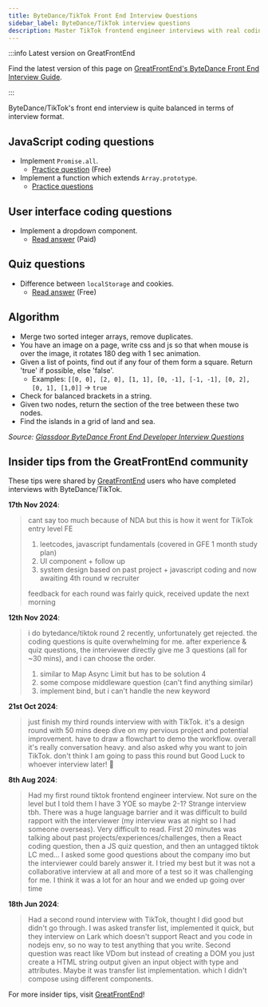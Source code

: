 ```yaml
---
title: ByteDance/TikTok Front End Interview Questions
sidebar_label: ByteDance/TikTok interview questions
description: Master TikTok frontend engineer interviews with real coding questions, UI components, algorithms & insider tips from successful candidates.
---
```


:::info Latest version on GreatFrontEnd

Find the latest version of this page on [GreatFrontEnd's ByteDance Front End Interview Guide](https://www.greatfrontend.com/interviews/company/bytedance/questions-guides?utm_source=frontendinterviewhandbook&utm_medium=referral&gnrs=frontendinterviewhandbook).

:::

ByteDance/TikTok's front end interview is quite balanced in terms of interview format.

## JavaScript coding questions

- Implement `Promise.all`.
  - [Practice question](https://www.greatfrontend.com/questions/javascript/promise-all?utm_source=frontendinterviewhandbook&utm_medium=referral&gnrs=frontendinterviewhandbook) (Free)
- Implement a function which extends `Array.prototype`.
  - [Practice questions](https://www.greatfrontend.com/questions?utm_source=frontendinterviewhandbook&utm_medium=referral&gnrs=frontendinterviewhandbook)

## User interface coding questions

- Implement a dropdown component.
  - [Read answer](https://www.greatfrontend.com/questions/system-design/dropdown-menu?utm_source=frontendinterviewhandbook&utm_medium=referral&gnrs=frontendinterviewhandbook) (Paid)

## Quiz questions

- Difference between `localStorage` and cookies.
  - [Read answer](https://www.greatfrontend.com/questions/quiz/describe-the-difference-between-a-cookie-sessionstorage-and-localstorage?utm_source=frontendinterviewhandbook&utm_medium=referral&gnrs=frontendinterviewhandbook) (Free)

## Algorithm

- Merge two sorted integer arrays, remove duplicates.
- You have an image on a page, write css and js so that when mouse is over the image, it rotates 180 deg with 1 sec animation.
- Given a list of points, find out if any four of them form a square. Return 'true' if possible, else 'false'.
  - Examples: `[[0, 0], [2, 0], [1, 1], [0, -1], [-1, -1], [0, 2], [0, 1], [1,0]]` -> `true`
- Check for balanced brackets in a string.
- Given two nodes, return the section of the tree between these two nodes.
- Find the islands in a grid of land and sea.

_Source: [Glassdoor ByteDance Front End Developer Interview Questions](https://www.glassdoor.sg/Interview/ByteDance-Front-End-Developer-Interview-Questions-EI_IE1624196.0,9_KO10,29.htm)_

## Insider tips from the GreatFrontEnd community

These tips were shared by [GreatFrontEnd](https://www.greatfrontend.com/?utm_source=frontendinterviewhandbook&utm_medium=referral&gnrs=frontendinterviewhandbook) users who have completed interviews with ByteDance/TikTok.

**17th Nov 2024**:

> cant say too much because of NDA but this is how it went for TikTok entry level FE
>
> 1. leetcodes, javascript fundamentals (covered in GFE 1 month study plan)
> 2. UI component + follow up
> 3. system design based on past project + javascript coding and now awaiting 4th round w recruiter
>
> feedback for each round was fairly quick, received update the next morning

**12th Nov 2024**:

> i do bytedance/tiktok round 2 recently, unfortunately get rejected. the coding questions is quite overwhelming for me. after experience & quiz questions, the interviewer directly give me 3 questions (all for ~30 mins), and i can choose the order.
>
> 1. similar to Map Async Limit but has to be solution 4
> 2. some compose middleware question (can't find anything similar)
> 3. implement bind, but i can't handle the new keyword

**21st Oct 2024**:

> just finish my third rounds interview with with TikTok. it's a design round with 50 mins deep dive on my pervious project and potential improvement. have to draw a flowchart to demo the workflow. overall it's really conversation heavy. and also asked why you want to join TikTok. don't think I am going to pass this round but Good Luck to whoever interview later! 🙏

**8th Aug 2024**:

> Had my first round tiktok frontend engineer interview. Not sure on the level but I told them I have 3 YOE so maybe 2-1? Strange interview tbh. There was a huge language barrier and it was difficult to build rapport with the interviewer (my interview was at night so I had someone overseas). Very difficult to read. First 20 minutes was talking about past projects/experiences/challenges, then a React coding question, then a JS quiz question, and then an untagged tiktok LC med... I asked some good questions about the company imo but the interviewer could barely answer it. I tried my best but it was not a collaborative interview at all and more of a test so it was challenging for me. I think it was a lot for an hour and we ended up going over time

**18th Jun 2024**:

> Had a second round interview with TikTok, thought I did good but didn't go through. I was asked transfer list, implemented it quick, but they interview on Lark which doesn't support React and you code in nodejs env, so no way to test anything that you write. Second question was react like VDom but instead of creating a DOM you just create a HTML string output given an input object with type and attributes. Maybe it was transfer list implementation. which I didn't compose using different components.

For more insider tips, visit [GreatFrontEnd](https://www.greatfrontend.com/?utm_source=frontendinterviewhandbook&utm_medium=referral&gnrs=frontendinterviewhandbook)!
